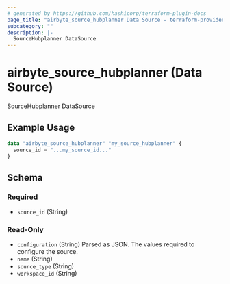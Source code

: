 ```yaml
---
# generated by https://github.com/hashicorp/terraform-plugin-docs
page_title: "airbyte_source_hubplanner Data Source - terraform-provider-airbyte"
subcategory: ""
description: |-
  SourceHubplanner DataSource
---
```


# airbyte_source_hubplanner (Data Source)

SourceHubplanner DataSource

## Example Usage

```terraform
data "airbyte_source_hubplanner" "my_source_hubplanner" {
  source_id = "...my_source_id..."
}
```

<!-- schema generated by tfplugindocs -->
## Schema

### Required

- `source_id` (String)

### Read-Only

- `configuration` (String) Parsed as JSON.
The values required to configure the source.
- `name` (String)
- `source_type` (String)
- `workspace_id` (String)


